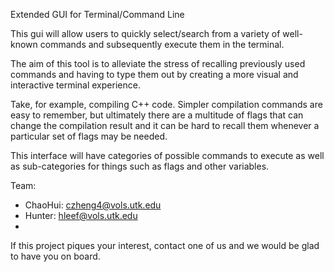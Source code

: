 Extended GUI for Terminal/Command Line

This gui will allow users to quickly select/search from a variety
of well-known commands and subsequently execute them in the terminal.

The aim of this tool is to alleviate the stress of recalling previously
used commands and having to type them out by creating a more visual
and interactive terminal experience.

Take, for example, compiling C++ code. Simpler compilation commands are
easy to remember, but ultimately there are a multitude of flags that can
change the compilation result and it can be hard to recall them
whenever a particular set of flags may be needed.

This interface will have categories of possible commands to execute
as well as sub-categories for things such as flags and other variables.

Team:
  - ChaoHui: czheng4@vols.utk.edu
  - Hunter: hleef@vols.utk.edu
  -
  
If this project piques your interest, contact one of us
and we would be glad to have you on board.
